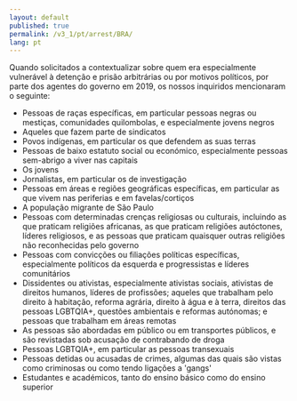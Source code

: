```yaml
---
layout: default
published: true
permalink: /v3_1/pt/arrest/BRA/
lang: pt
---
```


Quando solicitados a contextualizar sobre quem era especialmente vulnerável à detenção e prisão arbitrárias ou por motivos políticos, por parte dos agentes do governo em 2019, os nossos inquiridos mencionaram o seguinte:

-	Pessoas de raças específicas, em particular pessoas negras ou mestiças, comunidades quilombolas, e especialmente jovens negros
-	Aqueles que fazem parte de sindicatos
-	Povos indígenas, em particular os que defendem as suas terras
-	Pessoas de baixo estatuto social ou económico, especialmente pessoas sem-abrigo a viver nas capitais
-	Os jovens
-	Jornalistas, em particular os de investigação
-	Pessoas em áreas e regiões geográficas específicas, em particular as que vivem nas periferias e em favelas/cortiços
-	A população migrante de São Paulo
-	Pessoas com determinadas crenças religiosas ou culturais, incluindo as que praticam religiões africanas, as que praticam religiões autóctones, líderes religiosos, e as pessoas que praticam quaisquer outras religiões não reconhecidas pelo governo
-	Pessoas com convicções ou filiações políticas específicas, especialmente políticos da esquerda e progressistas e líderes comunitários
-	Dissidentes ou ativistas, especialmente ativistas sociais, ativistas de direitos humanos, líderes de profissões; aqueles que trabalham pelo direito à habitação, reforma agrária, direito à água e à terra, direitos das pessoas LGBTQIA+, questões ambientais e reformas autónomas; e pessoas que trabalham em áreas remotas
-	As pessoas são abordadas em público ou em transportes públicos, e são revistadas sob acusação de contrabando de droga
-	Pessoas LGBTQIA+, em particular as pessoas transexuais
-	Pessoas detidas ou acusadas de crimes, algumas das quais são vistas como criminosas ou como tendo ligações a 'gangs'
-	Estudantes e académicos, tanto do ensino básico como do ensino superior
